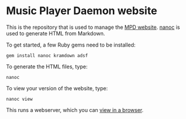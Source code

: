 # Music Player Daemon website

This is the repository that is used to manage the
[MPD website](http://www.musicpd.org/).  [nanoc](http://nanoc.ws/) is
used to generate HTML from Markdown.

To get started, a few Ruby gems need to be installed:

    gem install nanoc kramdown adsf

To generate the HTML files, type:

    nanoc

To view your version of the website, type:

    nanoc view

This runs a webserver, which you can
[view in a browser](http://localhost:3000/).
